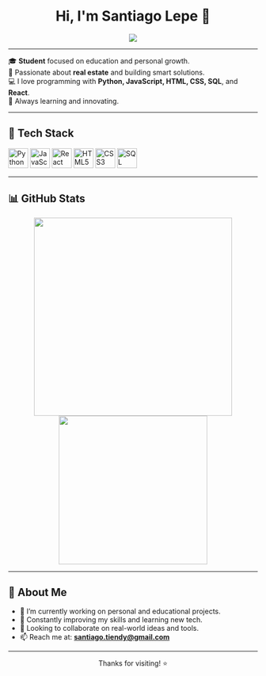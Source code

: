 <h1 align="center">Hi, I'm Santiago Lepe 👋</h1>

<p align="center">
  <img src="blob:https://web.whatsapp.com/3b0a248d-70e1-4276-a446-7210aa5f481e" />
</p>

---

🎓 **Student** focused on education and personal growth.  
🏡 Passionate about **real estate** and building smart solutions.  
💻 I love programming with **Python, JavaScript, HTML, CSS, SQL**, and **React**.  
🚀 Always learning and innovating.

---

## 🔧 Tech Stack
<p align="left">
  <img src="https://cdn.jsdelivr.net/gh/devicons/devicon/icons/python/python-original.svg" width="40" alt="Python"/>
  <img src="https://cdn.jsdelivr.net/gh/devicons/devicon/icons/javascript/javascript-original.svg" width="40" alt="JavaScript"/>
  <img src="https://cdn.jsdelivr.net/gh/devicons/devicon/icons/react/react-original.svg" width="40" alt="React"/>
  <img src="https://cdn.jsdelivr.net/gh/devicons/devicon/icons/html5/html5-original.svg" width="40" alt="HTML5"/>
  <img src="https://cdn.jsdelivr.net/gh/devicons/devicon/icons/css3/css3-original.svg" width="40" alt="CSS3"/>
  <img src="https://cdn.jsdelivr.net/gh/devicons/devicon/icons/mysql/mysql-original.svg" width="40" alt="SQL"/>
</p>

---

## 📊 GitHub Stats

<p align="center">
  <img src="https://github-readme-stats.vercel.app/api?username=sanepe&show_icons=true&theme=github_dark" width="400"/>
  <img src="https://github-readme-stats.vercel.app/api/top-langs/?username=sanepe&layout=compact&theme=github_dark" width="300"/>
</p>

---

## 🧠 About Me
- 🔭 I’m currently working on personal and educational projects.
- 🌱 Constantly improving my skills and learning new tech.
- 🤝 Looking to collaborate on real-world ideas and tools.
- 📫 Reach me at: **santiago.tiendy@gmail.com**

---
<p align="center">Thanks for visiting! ⭐</p>
